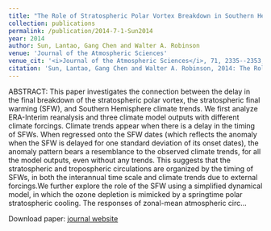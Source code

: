 ```yaml
---
title: "The Role of Stratospheric Polar Vortex Breakdown in Southern Hemisphere Climate Trends"
collection: publications
permalink: /publication/2014-7-1-Sun2014
year: 2014
author: Sun, Lantao, Gang Chen and Walter A. Robinson
venue: 'Journal of the Atmospheric Sciences'
venue_cit: '<i>Journal of the Atmospheric Sciences</i>, 71, 2335--2353, doi:10.1175/JAS-D-13-0290.1.'
citation: 'Sun, Lantao, Gang Chen and Walter A. Robinson, 2014: The Role of Stratospheric Polar Vortex Breakdown in Southern Hemisphere Climate Trends, <i>Journal of the Atmospheric Sciences</i>, 71, 2335--2353, doi:10.1175/JAS-D-13-0290.1.'
---
```

ABSTRACT:
This paper investigates the connection between the delay in the final breakdown of the stratospheric polar vortex, the stratospheric final warming (SFW), and Southern Hemisphere climate trends. We first analyze ERA-Interim reanalysis and three climate model outputs with different climate forcings. Climate trends appear when there is a delay in the timing of SFWs. When regressed onto the SFW dates (which reflects the anomaly when the SFW is delayed for one standard deviation of its onset dates), the anomaly pattern bears a resemblance to the observed climate trends, for all the model outputs, even without any trends. This suggests that the stratospheric and tropospheric circulations are organized by the timing of SFWs, in both the interannual time scale and climate trends due to external forcings.We further explore the role of the SFW using a simplified dynamical model, in which the ozone depletion is mimicked by a springtime polar stratospheric cooling. The responses of zonal-mean atmospheric circ...

Download paper: [journal website](http://journals.ametsoc.org/doi/abs/10.1175/JAS-D-13-0290.1)
